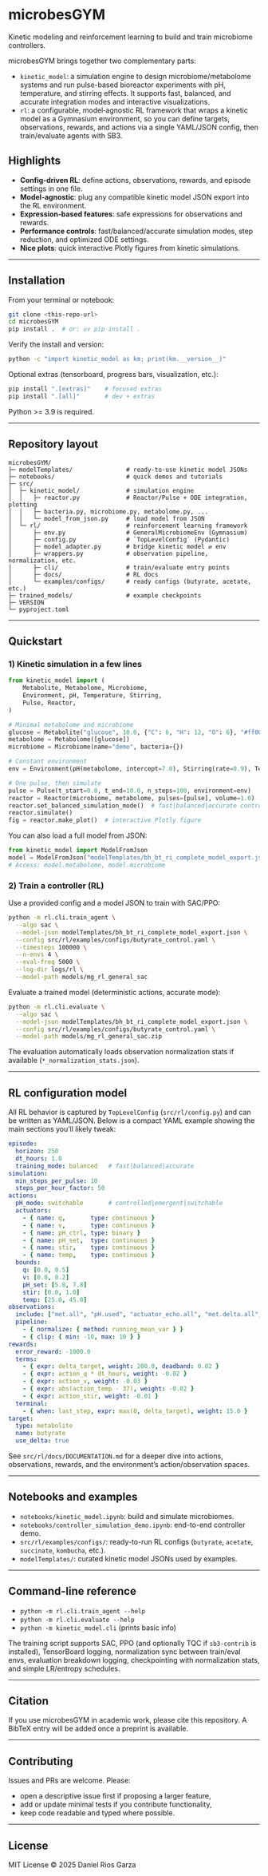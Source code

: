 # microbesGYM

Kinetic modeling and reinforcement learning to build and train microbiome controllers.

microbesGYM brings together two complementary parts:

- `kinetic_model`: a simulation engine to design microbiome/metabolome systems and run pulse-based bioreactor experiments with pH, temperature, and stirring effects. It supports fast, balanced, and accurate integration modes and interactive visualizations.
- `rl`: a configurable, model‑agnostic RL framework that wraps a kinetic model as a Gymnasium environment, so you can define targets, observations, rewards, and actions via a single YAML/JSON config, then train/evaluate agents with SB3.

## Highlights

- **Config‑driven RL**: define actions, observations, rewards, and episode settings in one file.
- **Model‑agnostic**: plug any compatible kinetic model JSON export into the RL environment.
- **Expression‑based features**: safe expressions for observations and rewards.
- **Performance controls**: fast/balanced/accurate simulation modes, step reduction, and optimized ODE settings.
- **Nice plots**: quick interactive Plotly figures from kinetic simulations.

---

## Installation

From your terminal or notebook:

```bash
git clone <this-repo-url>
cd microbesGYM
pip install .  # or: uv pip install .
```

Verify the install and version:

```bash
python -c "import kinetic_model as km; print(km.__version__)"
```

Optional extras (tensorboard, progress bars, visualization, etc.):

```bash
pip install ".[extras]"    # focused extras
pip install ".[all]"       # dev + extras
```

Python >= 3.9 is required.

---

## Repository layout

```text
microbesGYM/
├─ modelTemplates/               # ready-to-use kinetic model JSONs
├─ notebooks/                    # quick demos and tutorials
├─ src/
│  ├─ kinetic_model/             # simulation engine
│  │   ├─ reactor.py             # Reactor/Pulse + ODE integration, plotting
│  │   ├─ bacteria.py, microbiome.py, metabolome.py, ...
│  │   └─ model_from_json.py     # load model from JSON
│  └─ rl/                        # reinforcement learning framework
│      ├─ env.py                 # GeneralMicrobiomeEnv (Gymnasium)
│      ├─ config.py              # `TopLevelConfig` (Pydantic)
│      ├─ model_adapter.py       # bridge kinetic model ⇄ env
│      ├─ wrappers.py            # observation pipeline, normalization, etc.
│      ├─ cli/                   # train/evaluate entry points
│      ├─ docs/                  # RL docs
│      └─ examples/configs/      # ready configs (butyrate, acetate, etc.)
├─ trained_models/               # example checkpoints
├─ VERSION
└─ pyproject.toml
```

---

## Quickstart

### 1) Kinetic simulation in a few lines

```python
from kinetic_model import (
    Metabolite, Metabolome, Microbiome,
    Environment, pH, Temperature, Stirring,
    Pulse, Reactor,
)

# Minimal metabolome and microbiome
glucose = Metabolite("glucose", 10.0, {"C": 6, "H": 12, "O": 6}, "#ff0000")
metabolome = Metabolome([glucose])
microbiome = Microbiome(name="demo", bacteria={})

# Constant environment
env = Environment(pH(metabolome, intercept=7.0), Stirring(rate=0.9), Temperature(37.0))

# One pulse, then simulate
pulse = Pulse(t_start=0.0, t_end=10.0, n_steps=100, environment=env)
reactor = Reactor(microbiome, metabolome, pulses=[pulse], volume=1.0)
reactor.set_balanced_simulation_mode()  # fast|balanced|accurate controls
reactor.simulate()
fig = reactor.make_plot()  # interactive Plotly figure
```

You can also load a full model from JSON:

```python
from kinetic_model import ModelFromJson
model = ModelFromJson("modelTemplates/bh_bt_ri_complete_model_export.json")
# Access: model.metabolome, model.microbiome
```

### 2) Train a controller (RL)

Use a provided config and a model JSON to train with SAC/PPO:

```bash
python -m rl.cli.train_agent \
  --algo sac \
  --model-json modelTemplates/bh_bt_ri_complete_model_export.json \
  --config src/rl/examples/configs/butyrate_control.yaml \
  --timesteps 100000 \
  --n-envs 4 \
  --eval-freq 5000 \
  --log-dir logs/rl \
  --model-path models/mg_rl_general_sac
```

Evaluate a trained model (deterministic actions, accurate mode):

```bash
python -m rl.cli.evaluate \
  --algo sac \
  --model-json modelTemplates/bh_bt_ri_complete_model_export.json \
  --config src/rl/examples/configs/butyrate_control.yaml \
  --model-path models/mg_rl_general_sac.zip
```

The evaluation automatically loads observation normalization stats if available
(`*_normalization_stats.json`).

---

## RL configuration model

All RL behavior is captured by `TopLevelConfig` (`src/rl/config.py`) and can be written as YAML/JSON.
Below is a compact YAML example showing the main sections you’ll likely tweak:

```yaml
episode:
  horizon: 250
  dt_hours: 1.0
  training_mode: balanced   # fast|balanced|accurate
simulation:
  min_steps_per_pulse: 10
  steps_per_hour_factor: 50
actions:
  pH_mode: switchable       # controlled|emergent|switchable
  actuators:
    - { name: q,       type: continuous }
    - { name: v,       type: continuous }
    - { name: pH_ctrl, type: binary }
    - { name: pH_set,  type: continuous }
    - { name: stir,    type: continuous }
    - { name: temp,    type: continuous }
  bounds:
    q: [0.0, 0.5]
    v: [0.0, 0.2]
    pH_set: [5.8, 7.8]
    stir: [0.0, 1.0]
    temp: [25.0, 45.0]
observations:
  include: ["met.all", "pH.used", "actuator_echo.all", "met.delta.all", "met.rate.all"]
  pipeline:
    - { normalize: { method: running_mean_var } }
    - { clip: { min: -10, max: 10 } }
rewards:
  error_reward: -1000.0
  terms:
    - { expr: delta_target, weight: 200.0, deadband: 0.02 }
    - { expr: action_q * dt_hours, weight: -0.02 }
    - { expr: action_v, weight: -0.03 }
    - { expr: abs(action_temp - 37), weight: -0.02 }
    - { expr: action_stir, weight: -0.01 }
  terminal:
    - { when: last_step, expr: max(0, delta_target), weight: 15.0 }
target:
  type: metabolite
  name: butyrate
  use_delta: true
```

See `src/rl/docs/DOCUMENTATION.md` for a deeper dive into actions, observations, rewards,
and the environment’s action/observation spaces.

---

## Notebooks and examples

- `notebooks/kinetic_model.ipynb`: build and simulate microbiomes.
- `notebooks/controller_simulation_demo.ipynb`: end-to-end controller demo.
- `src/rl/examples/configs/`: ready-to-run RL configs (`butyrate`, `acetate`, `succinate`, `kombucha`, etc.).
- `modelTemplates/`: curated kinetic model JSONs used by examples.

---

## Command-line reference

- `python -m rl.cli.train_agent --help`
- `python -m rl.cli.evaluate --help`
- `python -m kinetic_model.cli` (prints basic info)

The training script supports SAC, PPO (and optionally TQC if `sb3-contrib` is installed),
TensorBoard logging, normalization sync between train/eval envs, evaluation breakdown logging,
checkpointing with normalization stats, and simple LR/entropy schedules.

---

## Citation

If you use microbesGYM in academic work, please cite this repository. A BibTeX entry will be added once a preprint is available.

---

## Contributing

Issues and PRs are welcome. Please:

- open a descriptive issue first if proposing a larger feature,
- add or update minimal tests if you contribute functionality,
- keep code readable and typed where possible.

---

## License

MIT License © 2025 Daniel Rios Garza

